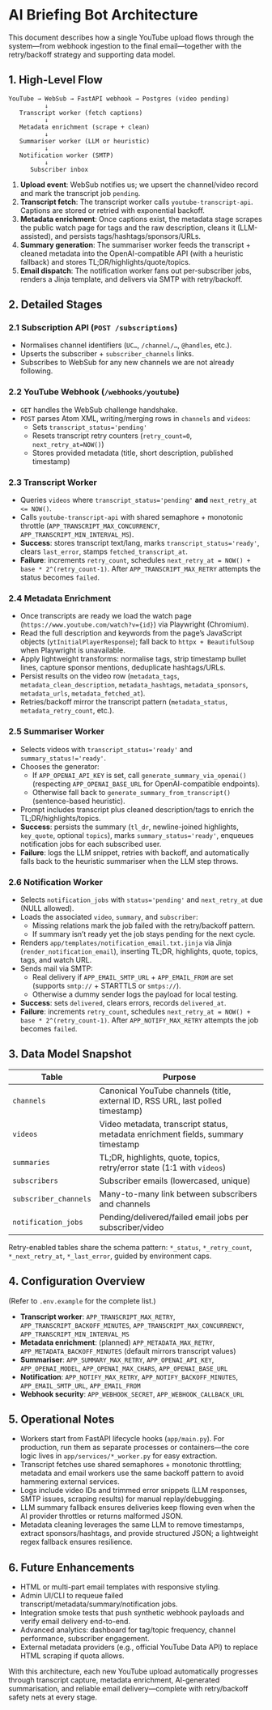 # AI Briefing Bot Architecture

This document describes how a single YouTube upload flows through the system—from webhook ingestion to the final email—together with the retry/backoff strategy and supporting data model.

## 1. High-Level Flow

```
YouTube → WebSub → FastAPI webhook → Postgres (video pending)
          ↓
   Transcript worker (fetch captions)
          ↓
   Metadata enrichment (scrape + clean)
          ↓
   Summariser worker (LLM or heuristic)
          ↓
   Notification worker (SMTP)
          ↓
      Subscriber inbox
```

1. **Upload event**: WebSub notifies us; we upsert the channel/video record and mark the transcript job `pending`.
2. **Transcript fetch**: The transcript worker calls `youtube-transcript-api`. Captions are stored or retried with exponential backoff.
3. **Metadata enrichment**: Once captions exist, the metadata stage scrapes the public watch page for tags and the raw description, cleans it (LLM-assisted), and persists tags/hashtags/sponsors/URLs.
4. **Summary generation**: The summariser worker feeds the transcript + cleaned metadata into the OpenAI-compatible API (with a heuristic fallback) and stores TL;DR/highlights/quote/topics.
5. **Email dispatch**: The notification worker fans out per-subscriber jobs, renders a Jinja template, and delivers via SMTP with retry/backoff.

## 2. Detailed Stages

### 2.1 Subscription API (`POST /subscriptions`)
- Normalises channel identifiers (`UC…`, `/channel/…`, `@handles`, etc.).
- Upserts the subscriber + `subscriber_channels` links.
- Subscribes to WebSub for any new channels we are not already following.

### 2.2 YouTube Webhook (`/webhooks/youtube`)
- `GET` handles the WebSub challenge handshake.
- `POST` parses Atom XML, writing/merging rows in `channels` and `videos`:
  - Sets `transcript_status='pending'`
  - Resets transcript retry counters (`retry_count=0`, `next_retry_at=NOW()`)
  - Stores provided metadata (title, short description, published timestamp)

### 2.3 Transcript Worker
- Queries `videos` where `transcript_status='pending'` **and** `next_retry_at <= NOW()`.
- Calls `youtube-transcript-api` with shared semaphore + monotonic throttle (`APP_TRANSCRIPT_MAX_CONCURRENCY`, `APP_TRANSCRIPT_MIN_INTERVAL_MS`).
- **Success**: stores transcript text/lang, marks `transcript_status='ready'`, clears `last_error`, stamps `fetched_transcript_at`.
- **Failure**: increments `retry_count`, schedules `next_retry_at = NOW() + base * 2^(retry_count-1)`. After `APP_TRANSCRIPT_MAX_RETRY` attempts the status becomes `failed`.

### 2.4 Metadata Enrichment
- Once transcripts are ready we load the watch page (`https://www.youtube.com/watch?v={id}`) via Playwright (Chromium).
- Read the full description and keywords from the page’s JavaScript objects (`ytInitialPlayerResponse`); fall back to `httpx + BeautifulSoup` when Playwright is unavailable.
- Apply lightweight transforms: normalise tags, strip timestamp bullet lines, capture sponsor mentions, deduplicate hashtags/URLs.
- Persist results on the video row (`metadata_tags`, `metadata_clean_description`, `metadata_hashtags`, `metadata_sponsors`, `metadata_urls`, `metadata_fetched_at`).
- Retries/backoff mirror the transcript pattern (`metadata_status`, `metadata_retry_count`, etc.).

### 2.5 Summariser Worker
- Selects videos with `transcript_status='ready'` and `summary_status!='ready'`.
- Chooses the generator:
  - If `APP_OPENAI_API_KEY` is set, call `generate_summary_via_openai()` (respecting `APP_OPENAI_BASE_URL` for OpenAI-compatible endpoints).
  - Otherwise fall back to `generate_summary_from_transcript()` (sentence-based heuristic).
- Prompt includes transcript plus cleaned description/tags to enrich the TL;DR/highlights/topics.
- **Success**: persists the summary (`tl_dr`, newline-joined highlights, `key_quote`, optional `topics`), marks `summary_status='ready'`, enqueues notification jobs for each subscribed user.
- **Failure**: logs the LLM snippet, retries with backoff, and automatically falls back to the heuristic summariser when the LLM step throws.

### 2.6 Notification Worker
- Selects `notification_jobs` with `status='pending'` and `next_retry_at` due (NULL allowed).
- Loads the associated `video`, `summary`, and `subscriber`:
  - Missing relations mark the job failed with the retry/backoff pattern.
  - If summary isn’t ready yet the job stays pending for the next cycle.
- Renders `app/templates/notification_email.txt.jinja` via Jinja (`render_notification_email`), inserting TL;DR, highlights, quote, topics, tags, and watch URL.
- Sends mail via SMTP:
  - Real delivery if `APP_EMAIL_SMTP_URL` + `APP_EMAIL_FROM` are set (supports `smtp://` + STARTTLS or `smtps://`).
  - Otherwise a dummy sender logs the payload for local testing.
- **Success**: sets `delivered`, clears errors, records `delivered_at`.
- **Failure**: increments `retry_count`, schedules `next_retry_at = NOW() + base * 2^(retry_count-1)`. After `APP_NOTIFY_MAX_RETRY` attempts the job becomes `failed`.

## 3. Data Model Snapshot

| Table | Purpose |
|-------|---------|
| `channels` | Canonical YouTube channels (title, external ID, RSS URL, last polled timestamp) |
| `videos` | Video metadata, transcript status, metadata enrichment fields, summary timestamp |
| `summaries` | TL;DR, highlights, quote, topics, retry/error state (1:1 with `videos`) |
| `subscribers` | Subscriber emails (lowercased, unique) |
| `subscriber_channels` | Many-to-many link between subscribers and channels |
| `notification_jobs` | Pending/delivered/failed email jobs per subscriber/video |

Retry-enabled tables share the schema pattern: `*_status`, `*_retry_count`, `*_next_retry_at`, `*_last_error`, guided by environment caps.

## 4. Configuration Overview

(Refer to `.env.example` for the complete list.)

- **Transcript worker**: `APP_TRANSCRIPT_MAX_RETRY`, `APP_TRANSCRIPT_BACKOFF_MINUTES`, `APP_TRANSCRIPT_MAX_CONCURRENCY`, `APP_TRANSCRIPT_MIN_INTERVAL_MS`
- **Metadata enrichment**: (planned) `APP_METADATA_MAX_RETRY`, `APP_METADATA_BACKOFF_MINUTES` (default mirrors transcript values)
- **Summariser**: `APP_SUMMARY_MAX_RETRY`, `APP_OPENAI_API_KEY`, `APP_OPENAI_MODEL`, `APP_OPENAI_MAX_CHARS`, `APP_OPENAI_BASE_URL`
- **Notification**: `APP_NOTIFY_MAX_RETRY`, `APP_NOTIFY_BACKOFF_MINUTES`, `APP_EMAIL_SMTP_URL`, `APP_EMAIL_FROM`
- **Webhook security**: `APP_WEBHOOK_SECRET`, `APP_WEBHOOK_CALLBACK_URL`

## 5. Operational Notes

- Workers start from FastAPI lifecycle hooks (`app/main.py`). For production, run them as separate processes or containers—the core logic lives in `app/services/*_worker.py` for easy extraction.
- Transcript fetches use shared semaphores + monotonic throttling; metadata and email workers use the same backoff pattern to avoid hammering external services.
- Logs include video IDs and trimmed error snippets (LLM responses, SMTP issues, scraping results) for manual replay/debugging.
- LLM summary fallback ensures deliveries keep flowing even when the AI provider throttles or returns malformed JSON.
- Metadata cleaning leverages the same LLM to remove timestamps, extract sponsors/hashtags, and provide structured JSON; a lightweight regex fallback ensures resilience.

## 6. Future Enhancements

- HTML or multi-part email templates with responsive styling.
- Admin UI/CLI to requeue failed transcript/metadata/summary/notification jobs.
- Integration smoke tests that push synthetic webhook payloads and verify email delivery end-to-end.
- Advanced analytics: dashboard for tag/topic frequency, channel performance, subscriber engagement.
- External metadata providers (e.g., official YouTube Data API) to replace HTML scraping if quota allows.

With this architecture, each new YouTube upload automatically progresses through transcript capture, metadata enrichment, AI-generated summarisation, and reliable email delivery—complete with retry/backoff safety nets at every stage.
